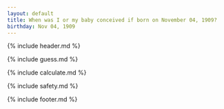 ```yaml
---
layout: default
title: When was I or my baby conceived if born on November 04, 1909?
birthday: Nov 04, 1909
---
```


{% include header.md %}

{% include guess.md %}

{% include calculate.md %}

{% include safety.md %}

{% include footer.md %}



